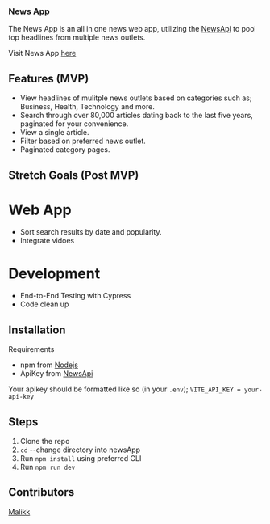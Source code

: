 ### News App

The News App is an all in one news web app, utilizing the [NewsApi](http://newsapi.org) to pool top headlines from multiple news outlets.

Visit News App [here](url)

## Features (MVP)
- View headlines of mulitple news outlets based on categories such as; Business, Health, Technology and more.
- Search through over 80,000 articles dating back to the last five years, paginated for your convenience.
- View a single article.
- Filter based on preferred news outlet.
- Paginated category pages.

## Stretch Goals (Post MVP)
# Web App
- Sort search results by date and popularity.
- Integrate vidoes

# Development
- End-to-End Testing with Cypress
- Code clean up

## Installation
Requirements 
- npm from [Nodejs](https://nodejs.org/en)
- ApiKey from [NewsApi](http://newsapi.org)

Your apikey should be formatted like so (in your `.env`);
`VITE_API_KEY = your-api-key`

## Steps
1. Clone the repo
2. `cd` --change directory into newsApp
3. Run `npm install` using preferred CLI
4. Run `npm run dev` 

## Contributors
[Malikk](https://github.com/7malikk)
